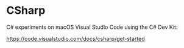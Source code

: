# CSharp
 C# experiments on macOS Visual Studio Code using the C# Dev Kit:

 https://code.visualstudio.com/docs/csharp/get-started
 
